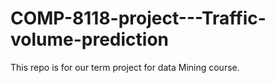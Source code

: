 # COMP-8118-project---Traffic-volume-prediction
This repo is for our term project for data Mining course.
